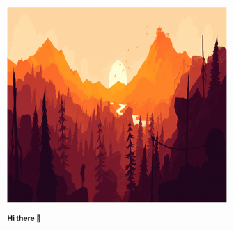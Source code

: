 
<img src="https://github.com/NLiasso/Nliasso/blob/main/resources/gif/bienivenida.gif" width="1200" height="450" />


### Hi there 👋




<!--
**NLiasso/Nliasso** is a ✨ _special_ ✨ repository because its `README.md` (this file) appears on your GitHub profile.

Here are some ideas to get you started:

- 🔭 I’m currently working on ...
- 🌱 I’m currently learning ...
- 👯 I’m looking to collaborate on ...
- 🤔 I’m looking for help with ...
- 💬 Ask me about ...
- 📫 How to reach me: ...
- 😄 Pronouns: ...
- ⚡ Fun fact: ...
-->
